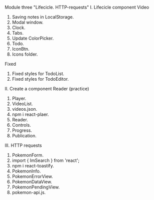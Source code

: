 Module three "Lifecicle. HTTP-requests"
I. Lifecicle component
Video
1. Saving notes in LocalStorage.
2. Modal window.
3. Clock.
4. Tabs.
5. Update ColorPicker.
6. Todo.
7. IconBtn.
8. Icons folder.

Fixed
1. Fixed styles for TodoList.
2. Fixed styles for TodoEditor.

II. Create a component Reader (practice)
1. Player.
2. VideoList.
3. videos.json.
4. npm i react-plaer.
5. Reader.
6. Controls.
7. Progress.
8. Publication.

III. HTTP requests
1. PokemonForm.
2. import { ImSearch } from 'react';
3. npm i react-toastify.
4. PokemonInfo.
5. PokemonErrorView.
6. PokemonDataView.
7. PokemonPendingView.
8. pokemon-api.js.
